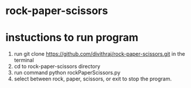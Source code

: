 # rock-paper-scissors
# instuctions to run program
1. run git clone https://github.com/divithraj/rock-paper-scissors.git in the terminal
2. cd to rock-paper-scissors directory
3. run command python rockPaperScissors.py
4. select between rock, paper, scissors, or exit to stop the program.  
